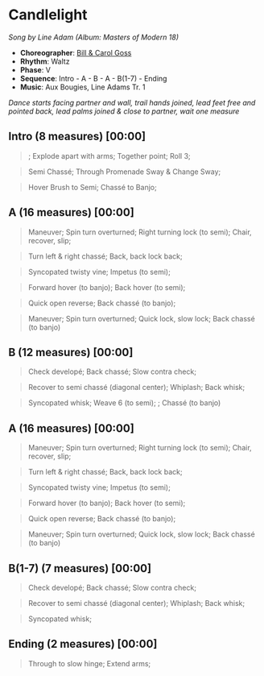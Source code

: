 # Candlelight
*Song by Line Adam (Album: Masters of Modern 18)*

* **Choreographer**: [Bill & Carol Goss](mailto:gossbc@san.rr.com "goss@san.rr.com")
* **Rhythm**: Waltz
* **Phase**: V
* **Sequence**: Intro - A - B - A - B(1-7) - Ending
* **Music**: Aux Bougies, Line Adams Tr. 1

*Dance starts facing partner and wall, trail hands joined, lead feet free and pointed back, lead palms joined & close to partner, wait one measure*

## Intro (8 measures) [00:00]

> ; Explode apart with arms; Together point; Roll 3;

> Semi Chassé; Through Promenade Sway & Change Sway;

> Hover Brush to Semi; Chassé to Banjo;

## A (16 measures) [00:00]

> Maneuver; Spin turn overturned; Right turning lock (to semi); Chair, recover, slip;

> Turn left & right chassé; Back, back lock back;

> Syncopated twisty vine; Impetus (to semi);

> Forward hover (to banjo); Back hover (to semi);

> Quick open reverse; Back chassé (to banjo);

> Maneuver; Spin turn overturned; Quick lock, slow lock; Back chassé (to banjo)

## B (12 measures) [00:00]

> Check developé; Back chassé; Slow contra check;

> Recover to semi chassé (diagonal center); Whiplash; Back whisk;

> Syncopated whisk; Weave 6 (to semi); ; Chassé (to banjo)

## A (16 measures) [00:00]

> Maneuver; Spin turn overturned; Right turning lock (to semi); Chair, recover, slip;

> Turn left & right chassé; Back, back lock back;

> Syncopated twisty vine; Impetus (to semi);

> Forward hover (to banjo); Back hover (to semi);

> Quick open reverse; Back chassé (to banjo);

> Maneuver; Spin turn overturned; Quick lock, slow lock; Back chassé (to banjo)

## B(1-7) (7 measures) [00:00]

> Check developé; Back chassé; Slow contra check;

> Recover to semi chassé (diagonal center); Whiplash; Back whisk;

> Syncopated whisk;

## Ending (2 measures) [00:00]

> Through to slow hinge; Extend arms;
